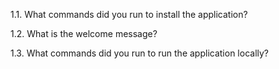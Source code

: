 1.1. What commands did you run to install the application?

1.2. What is the welcome message?

1.3. What commands did you run to run the application locally?
